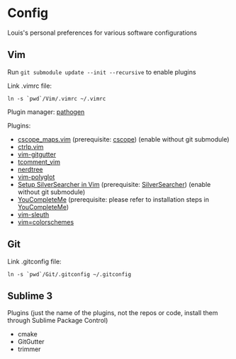 # Config
Louis's personal preferences for various software configurations

## Vim
Run `git submodule update --init --recursive` to enable plugins

Link .vimrc file:
```
ln -s `pwd`/Vim/.vimrc ~/.vimrc
```

Plugin manager: [pathogen](https://github.com/tpope/vim-pathogen)

Plugins:
* [cscope_maps.vim](http://cscope.sourceforge.net/cscope_maps.vim) (prerequisite: [cscope](http://cscope.sourceforge.net/)) (enable without git submodule)
* [ctrlp.vim](https://github.com/kien/ctrlp.vim)
* [vim-gitgutter](https://github.com/airblade/vim-gitgutter)
* [tcomment_vim](https://github.com/tomtom/tcomment_vim)
* [nerdtree](https://github.com/scrooloose/nerdtree)
* [vim-polyglot](https://github.com/sheerun/vim-polyglot)
* [Setup SilverSearcher in Vim](https://robots.thoughtbot.com/faster-grepping-in-vim) (prerequisite: [SilverSearcher](https://github.com/ggreer/the_silver_searcher)) (enable without git submodule)
* [YouCompleteMe](https://github.com/Valloric/YouCompleteMe) (prerequisite: please refer to installation steps in [YouCompleteMe](https://github.com/Valloric/YouCompleteMe))
* [vim-sleuth](https://github.com/tpope/vim-sleuth)
* [vim=colorschemes](https://github.com/flazz/vim-colorschemes.git)

## Git
Link .gitconfig file:
```
ln -s `pwd`/Git/.gitconfig ~/.gitconfig
```

## Sublime 3 
Plugins (just the name of the plugins, not the repos or code, install them through Sublime Package Control)
* cmake
* GitGutter
* trimmer

